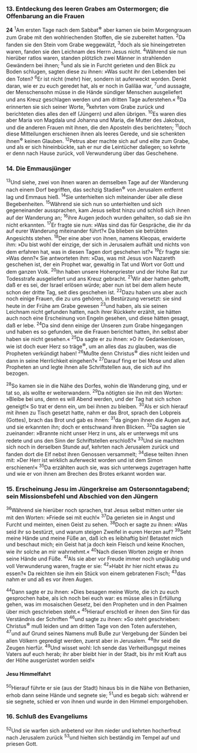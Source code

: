 ### 13. Entdeckung des leeren Grabes am Ostermorgen; die Offenbarung an die Frauen

__24__
<sup>1</sup>Am ersten Tage nach dem Sabbat<sup title="oder: am ersten Tage der Woche">&#x2732;</sup> aber kamen sie beim Morgengrauen zum Grabe mit den wohlriechenden Stoffen, die sie zubereitet hatten.
<sup>2</sup>Da fanden sie den Stein vom Grabe weggewälzt,
<sup>3</sup>doch als sie hineingetreten waren, fanden sie den Leichnam des Herrn Jesus nicht.
<sup>4</sup>Während sie nun hierüber ratlos waren, standen plötzlich zwei Männer in strahlenden Gewändern bei ihnen;
<sup>5</sup>und als sie in Furcht gerieten und den Blick zu Boden schlugen, sagten diese zu ihnen: »Was sucht ihr den Lebenden bei den Toten?
<sup>6</sup>Er ist nicht (mehr) hier, sondern ist auferweckt worden. Denkt daran, wie er zu euch geredet hat, als er noch in Galiläa war,
<sup>7</sup>und aussagte, der Menschensohn müsse in die Hände sündiger Menschen ausgeliefert und ans Kreuz geschlagen werden und am dritten Tage auferstehen.«
<sup>8</sup>Da erinnerten sie sich seiner Worte,
<sup>9</sup>kehrten vom Grabe zurück und berichteten dies alles den elf (Jüngern) und allen übrigen.
<sup>10</sup>Es waren dies aber Maria von Magdala und Johanna und Maria, die Mutter des Jakobus, und die anderen Frauen mit ihnen, die den Aposteln dies berichteten;
<sup>11</sup>doch diese Mitteilungen erschienen ihnen als leeres Gerede, und sie schenkten ihnen<sup title="d.h. den Frauen">&#x2732;</sup> keinen Glauben.
<sup>12</sup>Petrus aber machte sich auf und eilte zum Grabe, und als er sich hineinbückte, sah er nur die Leintücher daliegen; so kehrte er denn nach Hause zurück, voll Verwunderung über das Geschehene.

### 14. Die Emmausjünger

<sup>13</sup>Und siehe, zwei von ihnen waren an demselben Tage auf der Wanderung nach einem Dorf begriffen, das sechzig Stadien<sup title="d.h. etwa zwölf Kilometer oder zweieinhalb Stunden">&#x2732;</sup> von Jerusalem entfernt lag und Emmaus hieß.
<sup>14</sup>Sie unterhielten sich miteinander über alle diese Begebenheiten.
<sup>15</sup>Während sie sich nun so unterhielten und sich gegeneinander aussprachen, kam Jesus selbst hinzu und schloß sich ihnen auf der Wanderung an;
<sup>16</sup>ihre Augen jedoch wurden gehalten, so daß sie ihn nicht erkannten.
<sup>17</sup>Er fragte sie nun: »Was sind das für Gespräche, die ihr da auf eurer Wanderung miteinander führt?« Da blieben sie betrübten Angesichts stehen.
<sup>18</sup>Der eine aber von ihnen, namens Kleopas, erwiderte ihm: »Du bist wohl der einzige, der sich in Jerusalem aufhält und nichts von dem erfahren hat, was in diesen Tagen dort geschehen ist?«
<sup>19</sup>Er fragte sie: »Was denn?« Sie antworteten ihm: »Das, was mit Jesus von Nazareth geschehen ist, der ein Prophet war, gewaltig in Tat und Wort vor Gott und dem ganzen Volk.
<sup>20</sup>Ihn haben unsere Hohenpriester und der Hohe Rat zur Todesstrafe ausgeliefert und ans Kreuz gebracht.
<sup>21</sup>Wir aber hatten gehofft, daß er es sei, der Israel erlösen würde; aber nun ist bei dem allem heute schon der dritte Tag, seit dies geschehen ist.
<sup>22</sup>Dazu haben uns aber auch noch einige Frauen, die zu uns gehören, in Bestürzung versetzt: sie sind heute in der Frühe am Grabe gewesen
<sup>23</sup>und haben, als sie seinen Leichnam nicht gefunden hatten, nach ihrer Rückkehr erzählt, sie hätten auch noch eine Erscheinung von Engeln gesehen, und diese hätten gesagt, daß er lebe.
<sup>24</sup>Da sind denn einige der Unseren zum Grabe hingegangen und haben es so gefunden, wie die Frauen berichtet hatten, ihn selbst aber haben sie nicht gesehen.«
<sup>25</sup>Da sagte er zu ihnen: »O ihr Gedankenlosen, wie ist doch euer Herz so träge<sup title="oder: stumpf">&#x2732;</sup>, um an alles das zu glauben, was die Propheten verkündigt haben!
<sup>26</sup>Mußte denn Christus<sup title="oder: der Messias">&#x2732;</sup> dies nicht leiden und dann in seine Herrlichkeit eingehen?«
<sup>27</sup>Darauf fing er bei Mose und allen Propheten an und legte ihnen alle Schriftstellen aus, die sich auf ihn bezogen.

<sup>28</sup>So kamen sie in die Nähe des Dorfes, wohin die Wanderung ging, und er tat so, als wollte er weiterwandern.
<sup>29</sup>Da nötigten sie ihn mit den Worten: »Bleibe bei uns, denn es will Abend werden, und der Tag hat sich schon geneigt!« So trat er denn ein, um bei ihnen zu bleiben.
<sup>30</sup>Als er sich hierauf mit ihnen zu Tisch gesetzt hatte, nahm er das Brot, sprach den Lobpreis (Gottes), brach das Brot und gab es ihnen:
<sup>31</sup>da gingen ihnen die Augen auf, und sie erkannten ihn; doch er entschwand ihren Blicken.
<sup>32</sup>Da sagten sie zueinander: »Brannte nicht unser Herz in uns, als er unterwegs mit uns redete und uns den Sinn der Schriftstellen erschloß?«
<sup>33</sup>Und sie machten sich noch in derselben Stunde auf, kehrten nach Jerusalem zurück und fanden dort die Elf nebst ihren Genossen versammelt;
<sup>34</sup>diese teilten ihnen mit: »Der Herr ist wirklich auferweckt worden und ist dem Simon erschienen!«
<sup>35</sup>Da erzählten auch sie, was sich unterwegs zugetragen hatte und wie er von ihnen am Brechen des Brotes erkannt worden war.

### 15. Erscheinung Jesu im Jüngerkreise am Ostersonntagabend; sein Missionsbefehl und Abschied von den Jüngern

<sup>36</sup>Während sie hierüber noch sprachen, trat Jesus selbst mitten unter sie mit den Worten: »Friede sei mit euch!«
<sup>37</sup>Da gerieten sie in Angst und Furcht und meinten, einen Geist zu sehen.
<sup>38</sup>Doch er sagte zu ihnen: »Was seid ihr so bestürzt, und warum steigen Zweifel in euren Herzen auf?
<sup>39</sup>Seht meine Hände und meine Füße an, daß ich es leibhaftig bin! Betastet mich und beschaut mich; ein Geist hat ja doch kein Fleisch und keine Knochen, wie ihr solche an mir wahrnehmt.«
<sup>40</sup>Nach diesen Worten zeigte er ihnen seine Hände und Füße.
<sup>41</sup>Als sie aber vor Freude immer noch ungläubig und voll Verwunderung waren, fragte er sie:
<sup>42</sup>»Habt ihr hier nicht etwas zu essen?« Da reichten sie ihm ein Stück von einem gebratenen Fisch;
<sup>43</sup>das nahm er und aß es vor ihren Augen.

<sup>44</sup>Dann sagte er zu ihnen: »Dies besagen meine Worte, die ich zu euch gesprochen habe, als ich noch bei euch war: es müsse alles in Erfüllung gehen, was im mosaischen Gesetz, bei den Propheten und in den Psalmen über mich geschrieben steht.«
<sup>45</sup>Hierauf erschloß er ihnen den Sinn für das Verständnis der Schriften
<sup>46</sup>und sagte zu ihnen: »So steht geschrieben: Christus<sup title="= der Messias">&#x2732;</sup> muß leiden und am dritten Tage von den Toten auferstehen,
<sup>47</sup>und auf Grund seines Namens muß Buße zur Vergebung der Sünden bei allen Völkern gepredigt werden, zuerst aber in Jerusalem.
<sup>48</sup>Ihr seid die Zeugen hierfür.
<sup>49</sup>Und wisset wohl: Ich sende das Verheißungsgut meines Vaters auf euch herab; ihr aber bleibt hier in der Stadt, bis ihr mit Kraft aus der Höhe ausgerüstet worden seid!«

#### Jesu Himmelfahrt

<sup>50</sup>Hierauf führte er sie (aus der Stadt) hinaus bis in die Nähe von Bethanien, erhob dann seine Hände und segnete sie;
<sup>51</sup>und es begab sich: während er sie segnete, schied er von ihnen und wurde in den Himmel emporgehoben.

### 16. Schluß des Evangeliums

<sup>52</sup>Und sie warfen sich anbetend vor ihm nieder und kehrten hocherfreut nach Jerusalem zurück
<sup>53</sup>und hielten sich beständig im Tempel auf und priesen Gott.